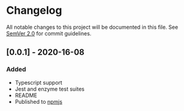 # Changelog

All notable changes to this project will be documented in this file. See [SemVer 2.0](https://semver.org/) for commit guidelines.

## [0.0.1] - 2020-16-08

### Added

- Typescript support
- Jest and enzyme test suites
- README
- Published to [npmjs](https://www.npmjs.com/package/snackables)
